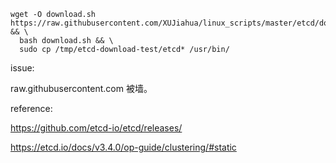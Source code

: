
```
wget -O download.sh https://raw.githubusercontent.com/XUJiahua/linux_scripts/master/etcd/download.sh && \
  bash download.sh && \
  sudo cp /tmp/etcd-download-test/etcd* /usr/bin/
```

issue:

raw.githubusercontent.com 被墙。

reference:

https://github.com/etcd-io/etcd/releases/


https://etcd.io/docs/v3.4.0/op-guide/clustering/#static
